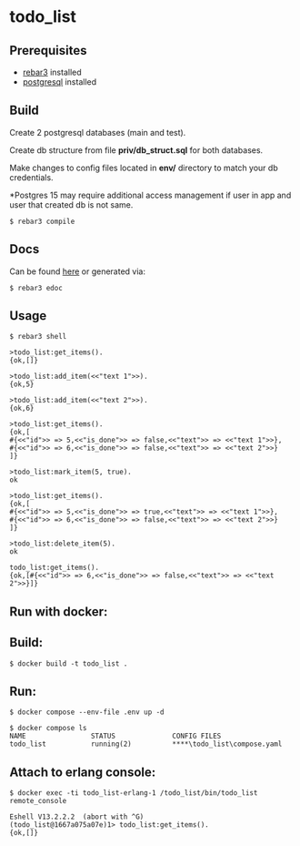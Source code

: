todo_list
=====


Prerequisites
-----
- [rebar3](https://rebar3.org/) installed
- [postgresql](https://www.postgresql.org/) installed

Build
-----

Create 2 postgresql databases (main and test).

Create db structure from file **priv/db_struct.sql** for both databases.

Make changes to config files located in **env/** directory to match your db credentials.

*Postgres 15 may require additional access management if user in app and user that created db is not same.   


    $ rebar3 compile

Docs
-----
Can be found [here](doc/index.html) or generated via:
    
    $ rebar3 edoc

Usage
-----

    $ rebar3 shell

    >todo_list:get_items().
    {ok,[]}

    >todo_list:add_item(<<"text 1">>). 
    {ok,5}

    >todo_list:add_item(<<"text 2">>).
    {ok,6}

    >todo_list:get_items().
    {ok,[
    #{<<"id">> => 5,<<"is_done">> => false,<<"text">> => <<"text 1">>},
    #{<<"id">> => 6,<<"is_done">> => false,<<"text">> => <<"text 2">>}
    ]}

    >todo_list:mark_item(5, true).
    ok

    >todo_list:get_items().
    {ok,[
    #{<<"id">> => 5,<<"is_done">> => true,<<"text">> => <<"text 1">>},
    #{<<"id">> => 6,<<"is_done">> => false,<<"text">> => <<"text 2">>}
    ]}

    >todo_list:delete_item(5).
    ok
    
    todo_list:get_items().
    {ok,[#{<<"id">> => 6,<<"is_done">> => false,<<"text">> => <<"text 2">>}]}

Run with docker:
-----

Build:
---
    $ docker build -t todo_list .

Run:
---
    $ docker compose --env-file .env up -d

    $ docker compose ls
    NAME                STATUS              CONFIG FILES
    todo_list           running(2)          ****\todo_list\compose.yaml

Attach to erlang console:
---
    $ docker exec -ti todo_list-erlang-1 /todo_list/bin/todo_list remote_console

    Eshell V13.2.2.2  (abort with ^G)
    (todo_list@1667a075a07e)1> todo_list:get_items().
    {ok,[]}
